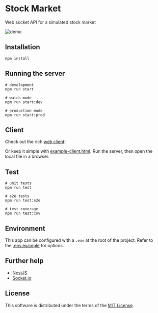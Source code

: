 # Stock Market

Web socket API for a simulated stock market

![demo](https://github.com/jseashell/stock-market-server/blob/main/demo.gif)

## Installation

```shell
npm install
```

## Running the server

```shell
# development
npm run start

# watch mode
npm run start:dev

# production mode
npm run start:prod
```

## Client

Check out the rich [web client](https://www.github.com/jseashell/stock-market-client)!

Or keep it simple with [example-client.html](./example-client.html). Run the server, then open the local file in a browser.

## Test

```shell
# unit tests
npm run test

# e2e tests
npm run test:e2e

# test coverage
npm run test:cov
```

## Environment

This app can be configured with a `.env` at the root of the project. Refer to the [.env.example](/.env.example) for options.

## Further help

- [NestJS](https://docs.nestjs.com/)
- [Socket.io](https://socket.io/)

## License

This software is distributed under the terms of the [MIT License](/LICENSE).
